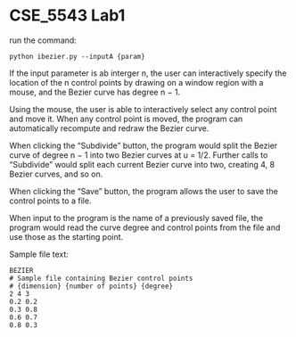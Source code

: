 # CSE_5543 Lab1

run the command:
``` 
python ibezier.py --inputA {param}
``` 
If the input parameter is ab interger n, the user can interactively specify the location of the n control points by drawing on
a window region with a mouse, and the Bezier curve has degree n − 1.

Using the mouse, the user is able to interactively select any control point and move it. When any control point is moved, the program can automatically recompute and redraw
the Bezier curve.

When clicking the “Subdivide” button, the program would split the Bezier curve of degree
n − 1 into two Bezier curves at u = 1/2. Further calls to “Subdivide” would split each current Bezier curve into two, creating 4, 8 Bezier curves, and so on.

When clicking the “Save” button, the program allows the user to save the control
points to a file.

When input to the program is the name of a previously saved file, the program would
read the curve degree and control points from the file and use those as the starting point.

Sample file text:
``` 
BEZIER
# Sample file containing Bezier control points
# {dimension} {number of points} {degree}
2 4 3
0.2 0.2
0.3 0.8
0.6 0.7
0.8 0.3
``` 